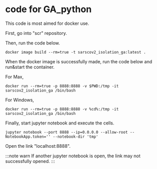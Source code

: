 # code for GA_python

This code is most aimed for docker use.

First, go into "scr" repository.

Then, run the code below.

`docker image build --rm=true -t sarscov2_isolation_ga:latest .`

When the docker image is successfully made, run the code below and run&start the container.

For Max,

`docker run --rm=true -p 8888:8888 -v $PWD:/tmp -it sarscov2_isolation_ga /bin/bash`

For Windows,

`docker run --rm=true -p 8888:8888 -v %cd%:/tmp -it sarscov2_isolation_ga /bin/bash`

Finally, start jupyter notebook and execute the cells.

`jupyter notebook --port 8888 --ip=0.0.0.0 --allow-root --NotebookApp.token='' --notebook-dir 'tmp'`

Open the link "localhost:8888".

:::note warn
If another jupyter notebook is open, the link may not successfully opened.
:::